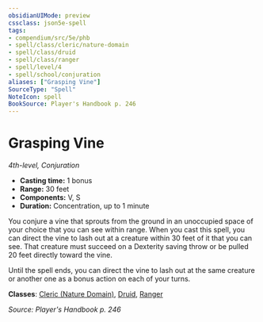 ```yaml
---
obsidianUIMode: preview
cssclass: json5e-spell
tags:
- compendium/src/5e/phb
- spell/class/cleric/nature-domain
- spell/class/druid
- spell/class/ranger
- spell/level/4
- spell/school/conjuration
aliases: ["Grasping Vine"]
SourceType: "Spell"
NoteIcon: spell
BookSource: Player's Handbook p. 246
---
```

# Grasping Vine
*4th-level, Conjuration*  

- **Casting time:** 1 bonus
- **Range:** 30 feet
- **Components:** V, S
- **Duration:** Concentration, up to 1 minute

You conjure a vine that sprouts from the ground in an unoccupied space of your choice that you can see within range. When you cast this spell, you can direct the vine to lash out at a creature within 30 feet of it that you can see. That creature must succeed on a Dexterity saving throw or be pulled 20 feet directly toward the vine.

Until the spell ends, you can direct the vine to lash out at the same creature or another one as a bonus action on each of your turns.

**Classes**: [Cleric (Nature Domain)](/2-Mechanics/CLI/classes/cleric-nature-domain.md), [Druid](/2-Mechanics/CLI/classes/druid.md), [Ranger](/2-Mechanics/CLI/classes/ranger.md)

*Source: Player's Handbook p. 246*